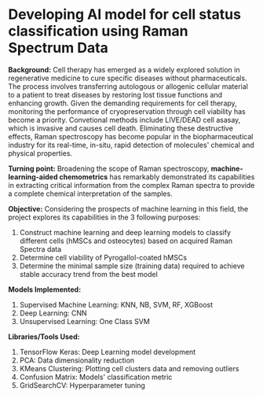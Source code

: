 # Developing AI model for cell status classification using Raman Spectrum Data

**Background:** Cell therapy has emerged as a widely explored solution in regenerative medicine to cure specific diseases without pharmaceuticals. The process involves transferring autologous or allogenic cellular material to a patient to treat diseases by restoring lost tissue functions and enhancing growth. Given the demanding requirements for cell therapy, monitoring the performance of cryopreservation through cell viability has become a priority. Convetional methods include LIVE/DEAD cell asasay, which is invasive and causes cell death. Eliminating these destructive effects, Raman spectroscopy has become popular in the biopharmaceutical industry for its real-time, in-situ, rapid detection of molecules' chemical and physical properties.

**Turning point:** Broadening the scope of Raman spectroscopy, **machine-learning-aided chemometrics** has remarkably demonstrated its capabilities in extracting critical information from the complex Raman spectra to provide a complete chemical interpretation of the samples. 

**Objective:** Considering the prospects of machine learning in this field, the project explores its capabilities in the 3 following purposes: 
1. Construct machine learning and deep learning models to classify different cells (hMSCs and osteocytes) based on acquired Raman Spectra data
2. Determine cell viability of Pyrogallol-coated hMSCs
3. Determine the minimal sample size (training data) required to achieve stable accuracy trend from the best model

**Models Implemented:**
1. Supervised Machine Learning: KNN, NB, SVM, RF, XGBoost
2. Deep Learning: CNN
3. Unsupervised Learning: One Class SVM

**Libraries/Tools Used:**
1. TensorFlow Keras: Deep Learning model development
2. PCA: Data dimensionality reduction
3. KMeans Clustering: Plotting cell clusters data and removing outliers
4. Confusion Matrix: Models' classification metric
5. GridSearchCV: Hyperparameter tuning
